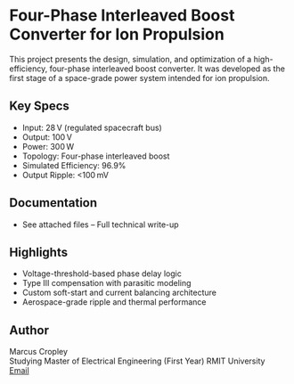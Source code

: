 # Four-Phase Interleaved Boost Converter for Ion Propulsion

This project presents the design, simulation, and optimization of a high-efficiency, four-phase interleaved boost converter. It was developed as the first stage of a space-grade power system intended for ion propulsion.

##  Key Specs
- Input: 28 V (regulated spacecraft bus)
- Output: 100 V
- Power: 300 W
- Topology: Four-phase interleaved boost
- Simulated Efficiency: 96.9%
- Output Ripple: <100 mV

##  Documentation
- See attached files – Full technical write-up

##  Highlights
- Voltage-threshold-based phase delay logic
- Type III compensation with parasitic modeling
- Custom soft-start and current balancing architecture
- Aerospace-grade ripple and thermal performance

##  Author
Marcus Cropley  
Studying Master of Electrical Engineering (First Year)
RMIT University  
[Email](mailto:Marcus3691@outlook.com)
